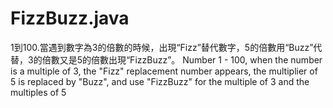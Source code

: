 # FizzBuzz.java
1到100.當遇到數字為3的倍數的時候，出現“Fizz”替代數字，5的倍數用“Buzz”代替，3的倍數又是5的倍數出現“FizzBuzz”。
Number 1 - 100, when the number is a multiple of 3, the "Fizz" replacement number appears, the multiplier of 5 is replaced by "Buzz", and use "FizzBuzz" for the multiple of 3 and the multiples of 5 
